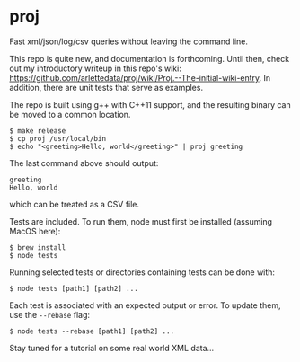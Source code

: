 # proj
Fast xml/json/log/csv queries without leaving the command line. 

This repo is quite new, and documentation is forthcoming. Until then, check out my introductory writeup in this repo's wiki: https://github.com/arlettedata/proj/wiki/Proj.--The-initial-wiki-entry.  In addition, there are unit tests that serve as examples.

The repo is built using g++ with C++11 support, and the resulting binary can be moved to a common location.

```
$ make release
$ cp proj /usr/local/bin
$ echo "<greeting>Hello, world</greeting>" | proj greeting
```

The last command above should output:
```
greeting
Hello, world
```
which can be treated as a CSV file.

Tests are included.  To run them, node must first be installed (assuming MacOS here):

```
$ brew install 
$ node tests
```

Running selected tests or directories containing tests can be done with:
```
$ node tests [path1] [path2] ... 
```

Each test is associated with an expected output or error.  To update them, use the `--rebase` flag:
```
$ node tests --rebase [path1] [path2] ... 
```

Stay tuned for a tutorial on some real world XML data...
